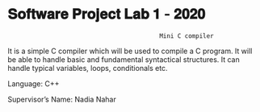 # 𝐒𝐨𝐟𝐭𝐰𝐚𝐫𝐞 𝐏𝐫𝐨𝐣𝐞𝐜𝐭 𝐋𝐚𝐛 𝟏 - 𝟐𝟎𝟐𝟎

                                              Mini C compiler
                                    
It is a simple C compiler which will be used to compile a C program. It will be able to handle basic and fundamental syntactical structures. It can handle typical variables, loops, conditionals etc.


Language: C++

Supervisor’s Name: Nadia Nahar
